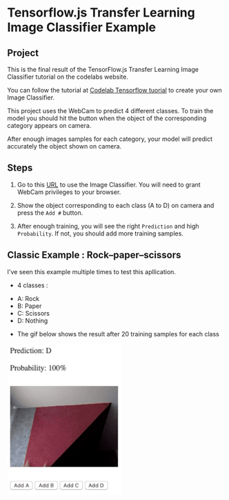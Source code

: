 # Tensorflow.js Transfer Learning Image Classifier Example

## Project

This is the final result of the TensorFlow.js Transfer Learning Image Classifier tutorial on the codelabs website.

You can follow the tutorial at [Codelab Tensorflow tuorial](https://codelabs.developers.google.com/codelabs/tensorflowjs-teachablemachine-codelab/) to create your own Image Classifier.

This project uses the WebCam to predict 4 different classes.
To train the model you should hit the button when the object of the corresponding category appears on camera.

After enough images samples for each category, your model will predict accurately the object shown on camera.

## Steps

1. Go to this [URL](index.html) to use the Image Classifier. You will need to grant WebCam privileges to your browser.

2. Show the object corresponding to each class (A to D) on camera and press the `Add #` button.

3. After enough training, you will see the right `Prediction` and high `Probability`. If not, you should add more training samples.

## Classic Example : Rock–paper–scissors 

I've seen this example multiple times to test this apllication.
* 4 classes : 
- A: Rock
- B: Paper
- C: Scissors
- D: Nothing

* The gif below shows the result after 20 training samples for each class

![Example Gif](ExampleGif.gif)